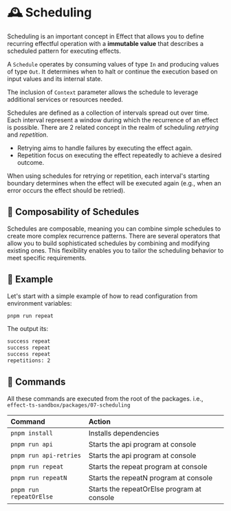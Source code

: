 🕰 Scheduling
=============

Scheduling is an important concept in Effect that allows you to define recurring effectful operation with a **immutable value** that describes a scheduled pattern for executing effects.

A `Schedule` operates by consuming values of type `In` and producing values of type `Out`. It determines when to halt or continue the execution based on input values and its internal state.

The inclusion of `Context` parameter allows the schedule to leverage additional services or resources needed.

Schedules are defined as a collection of intervals spread out over time. Each interval represent a window during which the recurrence of an effect is possible. There are 2 related concept in the realm of scheduling _retrying_ and _repetition_.

- Retrying aims to handle failures by executing the effect again.
- Repetition focus on executing the effect repeatedly to achieve a desired outcome.

When using schedules for retrying or repetition, each interval's starting boundary determines when the effect will be executed again (e.g., when an error occurs the effect should be retried).

🧩 Composability of Schedules
-----------------------------

Schedules are composable, meaning you can combine simple schedules to create more complex recurrence patterns. There are several operators that allow you to build sophisticated schedules by combining and modifying existing ones. This flexibility enables you to tailor the scheduling behavior to meet specific requirements.


🧪 Example
----------

Let's start with a simple example of how to read configuration from environment variables:

```sh
pnpm run repeat
```

The output its:

```txt
success repeat
success repeat
success repeat
repetitions: 2
```

🧞 Commands
-----------

All these commands are executed from the root of the packages. i.e., `effect-ts-sandbox/packages/07-scheduling`

| Command                    | Action                                           |
| :------------------------- | :----------------------------------------------- |
| `pnpm install`             | Installs dependencies                            |
| `pnpm run api`             | Starts the api program at console                |
| `pnpm run api-retries`     | Starts the api program at console                |
| `pnpm run repeat`          | Starts the repeat program at console             |
| `pnpm run repeatN`         | Starts the repeatN program at console            |
| `pnpm run repeatOrElse`    | Starts the repeatOrElse program at console       |
